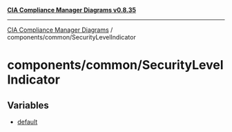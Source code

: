 [**CIA Compliance Manager Diagrams v0.8.35**](../../../README.md)

***

[CIA Compliance Manager Diagrams](../../../modules.md) / components/common/SecurityLevelIndicator

# components/common/SecurityLevelIndicator

## Variables

- [default](variables/default.md)
